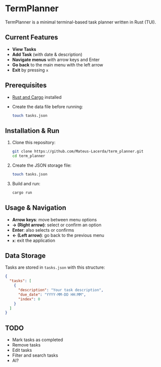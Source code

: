 # TermPlanner

TermPlanner is a minimal terminal-based task planner written in Rust (TUI).

## Current Features

- **View Tasks**  
- **Add Task** (with date & description)  
- **Navigate menus** with arrow keys and Enter  
- **Go back** to the main menu with the left arrow  
- **Exit** by pressing `x`  

## Prerequisites

- [Rust and Cargo](https://www.rust-lang.org/tools/install) installed  
- Create the data file before running:

  ```bash
  touch tasks.json

## Installation & Run

1. Clone this repository:

   ```bash
   git clone https://github.com/Mateus-Lacerda/term_planner.git
   cd term_planner
   ```

2. Create the JSON storage file:

   ```bash
   touch tasks.json
   ```
3. Build and run:

   ```bash
   cargo run
   ```

## Usage & Navigation

* **Arrow keys**: move between menu options
* **→ (Right arrow)**: select or confirm an option
* **Enter**: also selects or confirms
* **← (Left arrow)**: go back to the previous menu
* **`x`**: exit the application

## Data Storage

Tasks are stored in `tasks.json` with this structure:

```json
{
  "tasks": [
    {
      "description": "Your task description",
      "due_date": "YYYY-MM-DD HH:MM",
      "index": 0
    }
  ]
}
```

## TODO

* Mark tasks as completed
* Remove tasks
* Edit tasks
* Filter and search tasks
* AI?
